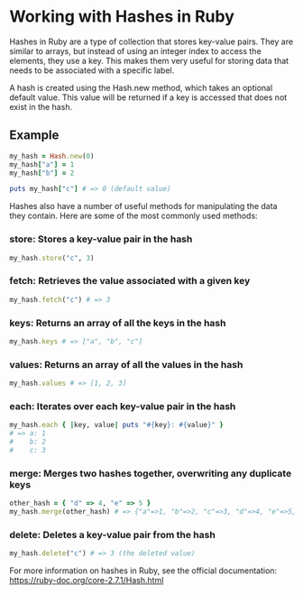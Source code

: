 # Working with Hashes in Ruby

Hashes in Ruby are a type of collection that stores key-value pairs. They are similar to arrays, but instead of using an integer index to access the elements, they use a key. This makes them very useful for storing data that needs to be associated with a specific label.

A hash is created using the Hash.new method, which takes an optional default value. This value will be returned if a key is accessed that does not exist in the hash.

## Example

```ruby
my_hash = Hash.new(0)
my_hash["a"] = 1
my_hash["b"] = 2

puts my_hash["c"] # => 0 (default value)
```

Hashes also have a number of useful methods for manipulating the data they contain. Here are some of the most commonly used methods:

### store: Stores a key-value pair in the hash

```ruby
my_hash.store("c", 3)
```

### fetch: Retrieves the value associated with a given key

```ruby
my_hash.fetch("c") # => 3
```

### keys: Returns an array of all the keys in the hash

```ruby
my_hash.keys # => ["a", "b", "c"]
```

### values: Returns an array of all the values in the hash

```ruby
my_hash.values # => [1, 2, 3]
```

### each: Iterates over each key-value pair in the hash

```ruby
my_hash.each { |key, value| puts "#{key}: #{value}" }
# => a: 1
#    b: 2
#    c: 3
```

### merge: Merges two hashes together, overwriting any duplicate keys

```ruby
other_hash = { "d" => 4, "e" => 5 }
my_hash.merge(other_hash) # => {"a"=>1, "b"=>2, "c"=>3, "d"=>4, "e"=>5}
```

### delete: Deletes a key-value pair from the hash

```ruby
my_hash.delete("c") # => 3 (the deleted value)
```

For more information on hashes in Ruby, see the official documentation: <https://ruby-doc.org/core-2.7.1/Hash.html>
